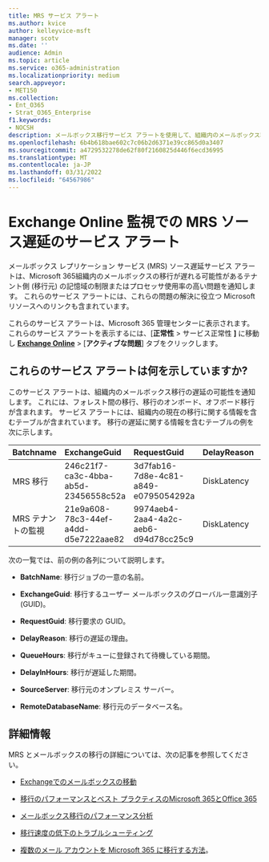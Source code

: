 ```yaml
---
title: MRS サービス アラート
ms.author: kvice
author: kelleyvice-msft
manager: scotv
ms.date: ''
audience: Admin
ms.topic: article
ms.service: o365-administration
ms.localizationpriority: medium
search.appveyor:
- MET150
ms.collection:
- Ent_O365
- Strat_O365_Enterprise
f1.keywords:
- NOCSH
description: メールボックス移行サービス アラートを使用して、組織内のメールボックス移行要求の遅延を監視します。
ms.openlocfilehash: 6b4b618bae602c7c06b2d6371e39cc865d0a3407
ms.sourcegitcommit: a4729532278de62f80f2160825d446f6ecd36995
ms.translationtype: MT
ms.contentlocale: ja-JP
ms.lasthandoff: 03/31/2022
ms.locfileid: "64567986"
---
```

# <a name="service-alerts-for-mrs-source-delays-in-exchange-online-monitoring"></a>Exchange Online 監視での MRS ソース遅延のサービス アラート

メールボックス レプリケーション サービス (MRS) ソース遅延サービス アラートは、Microsoft 365組織内のメールボックスの移行が遅れる可能性があるテナント側 (移行元) の記憶域の制限またはプロセッサ使用率の高い問題を通知します。 これらのサービス アラートには、これらの問題の解決に役立つ Microsoft リソースへのリンクも含まれています。

これらのサービス アラートは、Microsoft 365 管理センターに表示されます。 これらのサービス アラートを表示するには、[**正常性** > サービス正常性 **]** に移動し <a href="https://go.microsoft.com/fwlink/p/?linkid=842900" target="_blank">**Exchange Online**</a> > [**アクティブな問題**] タブをクリックします。

## <a name="what-do-these-service-alerts-indicate"></a>これらのサービス アラートは何を示していますか?

このサービス アラートは、組織内のメールボックス移行の遅延の可能性を通知します。 これには、フォレスト間の移行、移行のオンボード、オフボード移行が含まれます。 サービス アラートには、組織内の現在の移行に関する情報を含むテーブルが含まれています。 移行の遅延に関する情報を含むテーブルの例を次に示します。

| Batchname | ExchangeGuid | RequestGuid | DelayReason |QueuedHours | DelayInHours | SourceServer | RemoteDatabaseName |
|:---------|:---------|:---------|:---------|:---------|:---------|:---------|:---------|
|MRS 移行|246c21f7-ca3c-4bba-ab5d-23456558c52a|3d7fab16-7d8e-4c81-a849-e0795054292a|DiskLatency|35.2|27.3|RD1GBL01EXCH003|GBL01EDAG001-db002|
|MRS テナントの監視|21e9a608-78c3-44ef-a4dd-d5e7222aae82|9974aeb4-2aa4-4a2c-aeb6-d94d78cc25c9|DiskLatency|0.4|0.9|RD1GBL01EXCH010|GBL01EDAG010-db003|

次の一覧では、前の例の各列について説明します。

- **BatchName**: 移行ジョブの一意の名前。

- **ExchangeGuid**: 移行するユーザー メールボックスのグローバル一意識別子 (GUID)。

- **RequestGuid**: 移行要求の GUID。

- **DelayReason**: 移行の遅延の理由。

- **QueueHours**: 移行がキューに登録されて待機している期間。

- **DelayInHours**: 移行が遅延した期間。

- **SourceServer**: 移行元のオンプレミス サーバー。

- **RemoteDatabaseName**: 移行元のデータベース名。

## <a name="more-information"></a>詳細情報

MRS とメールボックスの移行の詳細については、次の記事を参照してください。

- [Exchangeでのメールボックスの移動](/exchange/recipients/mailbox-moves)

- [移行のパフォーマンスとベスト プラクティスのMicrosoft 365とOffice 365](/exchange/mailbox-migration/office-365-migration-best-practices)

- [メールボックス移行のパフォーマンス分析](https://techcommunity.microsoft.com/t5/exchange-team-blog/mailbox-migration-performance-analysis/ba-p/587134)

- [移行速度の低下のトラブルシューティング](https://techcommunity.microsoft.com/t5/exchange-team-blog/troubleshooting-slow-migrations/ba-p/1795706)

- [複数のメール アカウントを Microsoft 365 に移行する方法](/exchange/mailbox-migration/mailbox-migration)。
